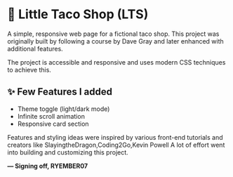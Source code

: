 # 🌮 Little Taco Shop (LTS)

A simple, responsive web page for a fictional taco shop. This project was originally built by following a course by Dave Gray and later enhanced with additional features.

The project is accessible and responsive and uses modern CSS techniques to achieve this.

## ✨ Few Features I added

- Theme toggle (light/dark mode)
- Infinite scroll animation
- Responsive card section

Features and styling ideas were inspired by various front-end tutorials and creators like SlayingtheDragon,Coding2Go,Kevin Powell
A lot of effort went into building and customizing this project.

**— Signing off, RYEMBER07**
